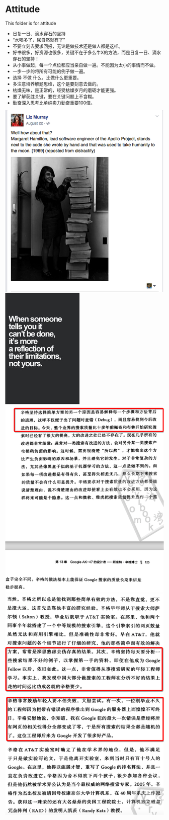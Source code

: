# Attitude
This folder is for attitude

* 日复一日、滴水穿石的坚持    
* “水喝多了，尿自然就有了”  
* 不要立刻去要求回报，无论是做技术还是做人都是这样。  
* 好书很多，好资源也很多，关键不在于多么牛X的方法，而是日复一日、滴水穿石的坚持！  
* 从小事做起，每一个点位都应当亲自做一遍。不能因为太小的事情而不做。  
* 一步一步的将所有可能的例子做一遍。  
* 选择 不做 什么，比做什么更重要。  
* 多注意培养解题思维，这个是要刻意去做的。  
* 枯燥无味，是正常的，经受枯燥岁月的磨砺才能更强。
* 要了解获胜关键，要在关键问题上不含糊。
* 勤奋深入思考比单纯卖力勤奋重要100倍。

<img src="./1.png"/>
<img src="./2.jpg"/>

<img src="./3.png"/>
<img src="./4.png"/>